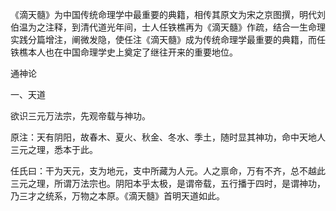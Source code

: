 《滴天髓》为中国传统命理学中最重要的典籍，相传其原文为宋之京图撰，明代刘伯温为之注释，到清代道光年间，士人任铁樵再为《滴天髓》作疏，结合一生命理实践分篇增注，阐微发隐，使任注《滴天髓》成为传统命理学最重要的典籍，而任铁樵本人也在中国命理学史上奠定了继往开来的重要地位。 

通神论

一、天道

欲识三元万法宗，先观帝载与神功。

原注：天有阴阳，故春木、夏火、秋金、冬水、季土，随时显其神功，命中天地人三元之理，悉本于此。

任氏曰：干为天元，支为地元，支中所藏为人元。人之禀命，万有不齐，总不越此三元之理，所谓万法宗也。阴阳本乎太极，是谓帝载，五行播于四时，是谓神功，乃三才之统系，万物之本原。《滴天髓》首明天道如此。

